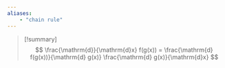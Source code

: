 ```yaml
---
aliases:
    - "chain rule"
---
```

> [!summary]
> $$
 \frac{\mathrm{d}}{\mathrm{d}x} f(g(x)) = \frac{\mathrm{d} f(g(x))}{\mathrm{d} g(x)} \frac{\mathrm{d} g(x)}{\mathrm{d}x}
$$

